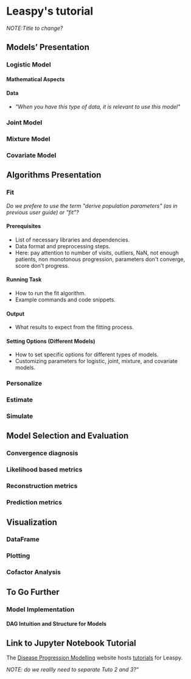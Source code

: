 # Leaspy's tutorial
*NOTE:Title to change?*

## Models’ Presentation

### Logistic Model
#### Mathematical Aspects
#### Data
   - *"When you have this type of data, it is relevant to use this model"*

### Joint Model
### Mixture Model
### Covariate Model

## Algorithms Presentation

### Fit
*Do we prefere to use the term "derive population parameters" (as in previous user guide) or "fit"?*
#### Prerequisites
   - List of necessary libraries and dependencies.
   - Data format and preprocessing steps.
   - Here: pay attention to number of visits, outliers, NaN, not enough patients, non monotonous progression, parameters don't converge, score don't progress. 
#### Running Task
   - How to run the fit algorithm.
   - Example commands and code snippets.
#### Output
   - What results to expect from the fitting process.
#### Setting Options (Different Models)
   - How to set specific options for different types of models.
   - Customizing parameters for logistic, joint, mixture, and covariate models.
### Personalize
### Estimate
### Simulate
 
## Model Selection and Evaluation

### Convergence diagnosis

### Likelihood based metrics

### Reconstruction metrics

### Prediction metrics

## Visualization

### DataFrame
### Plotting
### Cofactor Analysis

## To Go Further

### Model Implementation
#### DAG Intuition and Structure for Models

## Link to Jupyter Notebook Tutorial

The [Disease Progression Modelling](https://disease-progression-modelling.github.io/) website hosts [tutorials](https://disease-progression-modelling.github.io/pages/notebooks/disease_course_mapping/disease_course_mapping.html) for Leaspy.

*NOTE: do we reallly need to separate Tuto 2 and 3?"*
